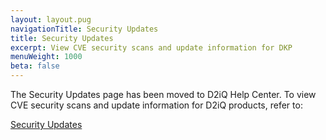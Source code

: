 ```yaml
---
layout: layout.pug
navigationTitle: Security Updates
title: Security Updates
excerpt: View CVE security scans and update information for DKP
menuWeight: 1000
beta: false
---
```


The Security Updates page has been moved to D2iQ Help Center. To view CVE security scans and update information for D2iQ products, refer to:

[Security Updates](https://docs.d2iq.com/dkp/latest/d2iq-security-updates)